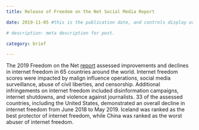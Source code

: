 ```yaml
---
title: Release of Freedom on the Net Social Media Report

date: 2019-11-05 #this is the publication date, and controls display order.

# description: meta description for post.

category: brief

---
```


The 2019 Freedom on the Net [report][l1] assessed improvements and declines in internet freedom in 65 countries around the world. Internet freedom scores were impacted by malign influence operations, social media surveillance, abuse of civil liberties, and censorship. Additional infringements on internet freedom included disinformation campaigns, internet shutdowns, and violence against journalists. 33 of the assessed countries, including the United States, demonstrated an overall decline in internet freedom from June 2018 to May 2019. Iceland was ranked as the best protector of internet freedom, while China was ranked as the worst abuser of internet freedom. 

[l1]: https://www.freedomonthenet.org/report/freedom-on-the-net/2019/the-crisis-of-social-media
